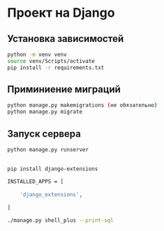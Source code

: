 # Проект на Django

## Установка зависимостей
```bash
python -m venv venv
source venv/Scripts/activate
pip install -r requirements.txt
```
## Приминиение миграций
```bash
python manage.py makemigrations (не обязательно)
python manage.py migrate
```
## Запуск сервера
```bash
python manage.py runserver
```
##
```bash
pip install django-extensions

INSTALLED_APPS = [
    
    'django_extensions', 
    
]

./manage.py shell_plus --print-sql
```